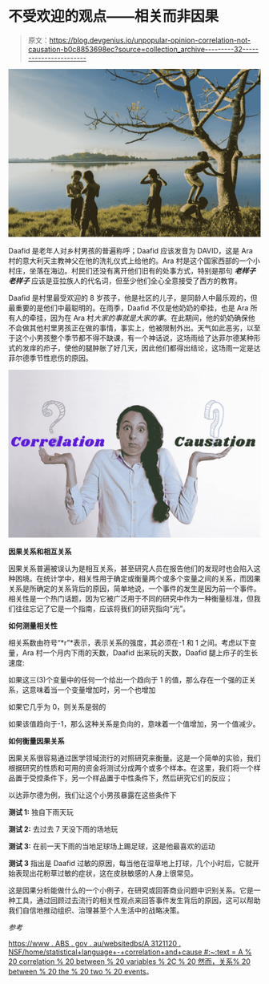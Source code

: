 # 不受欢迎的观点——相关而非因果

> 原文：<https://blog.devgenius.io/unpopular-opinion-correlation-not-causation-b0c8853698ec?source=collection_archive---------32----------------------->

![](img/5894612bf91c3247b4ae3fecd3c8d67c.png)

Daafid 是老年人对乡村男孩的普遍称呼；Daafid 应该发音为 DAVID，这是 Ara 村的意大利天主教神父在他的洗礼仪式上给他的。Ara 村是这个国家西部的一个小村庄，坐落在海边。村民们还没有离开他们旧有的处事方式，特别是那句 ***老样子老样子*** 应该是亚拉族人的代名词，但至少他们全心全意接受了西方的教育。

Daafid 是村里最受欢迎的 8 岁孩子，他是社区的儿子，是同龄人中最乐观的，但最重要的是他们中最聪明的。在雨季，Daafid 不仅是他奶奶的牵挂，也是 Ara 所有人的牵挂，因为在 Ara 村*大家的事就是大家的事*。在此期间，他的奶奶确保他不会做其他村里男孩正在做的事情，事实上，他被限制外出。天气如此恶劣，以至于这个小男孩整个季节都不得不缺课，有一个神话说，这场雨给了达菲尔德某种形式的发痒的疖子，使他的腿肿胀了好几天，因此他们都得出结论，这场雨一定是达菲尔德季节性悲伤的原因。

![](img/b76fb8f084562bb9782be5e778f26b73.png)

**因果关系和相互关系**

因果关系普遍被误认为是相互关系，甚至研究人员在报告他们的发现时也会陷入这种困境。在统计学中，相关性用于确定或衡量两个或多个变量之间的关系，而因果关系是所确定的关系背后的原因，简单地说，一个事件的发生是因为前一个事件。相关性是一个热门话题，因为它被广泛用于不同的研究中作为一种衡量标准，但我们往往忘记了它是一个指南，应该将我们的研究指向“光”。

**如何测量相关性**

相关系数由符号“*r”*表示，表示关系的强度，其必须在-1 和 1 之间。考虑以下变量，Ara 村一个月内下雨的天数，Daafid 出来玩的天数，Daafid 腿上疖子的生长速度:

如果这三(3)个变量中的任何一个给出一个趋向于 1 的值，那么存在一个强的正关系，这意味着当一个变量增加时，另一个也增加

如果它几乎为 0，则关系是弱的

如果该值趋向于-1，那么这种关系是负向的，意味着一个值增加，另一个值减少。

**如何衡量因果关系**

因果关系很容易通过医学领域流行的对照研究来衡量。这是一个简单的实验，我们根据研究的性质和可用的资金将测试分成两个或多个样本。在这里，我们将一个样品置于受控条件下，另一个样品置于中性条件下，然后研究它们的反应；

以达菲尔德为例，我们让这个小男孩暴露在这些条件下

**测试 1:** 独自下雨天玩

**测试 2:** 去过去 7 天没下雨的场地玩

**测试 3:** 在前一天下雨的当地足球场上踢足球，这是他最喜欢的运动

**测试 3** 指出是 Daafid 过敏的原因，每当他在湿草地上打球，几个小时后，它就开始表现出花粉草过敏的症状，这在皮肤敏感的人身上很常见。

这是因果分析能做什么的一个小例子，在研究或回答商业问题中识别关系。它是一种工具，通过回顾过去流行的相关性观点来回答事件发生背后的原因，这可以帮助我们自信地推动组织、治理甚至个人生活中的战略决策。

*参考*

[https://www . ABS . gov . au/websitedbs/A 3121120 . NSF/home/statistical+language+-+correlation+and+cause #:~:text = A % 20 correlation % 20 between % 20 variables % 2C % 20 然而，关系% 20 between % 20 the % 20 two % 20 events](https://www.abs.gov.au/websitedbs/a3121120.nsf/home/statistical+language+-+correlation+and+causation#:~:text=A%20correlation%20between%20variables%2C%20however,relationship%20between%20the%20two%20events)。